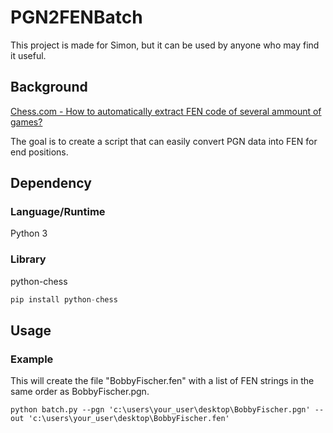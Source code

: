 # PGN2FENBatch

This project is made for Simon, but it can be used by anyone who may find it useful.

## Background

[Chess.com - How to automatically extract FEN code of several ammount of games?](https://www.chess.com/clubs/forum/view/how-to-automatically-extract-fen-code-of-several-ammount-of-games)

The goal is to create a script that can easily convert PGN data into FEN for end positions.

## Dependency

### Language/Runtime

Python 3

### Library

python-chess
```python
pip install python-chess
```

## Usage

### Example

This will create the file "BobbyFischer.fen" with a list of FEN strings in the same order as BobbyFischer.pgn.

```
python batch.py --pgn 'c:\users\your_user\desktop\BobbyFischer.pgn' --out 'c:\users\your_user\desktop\BobbyFischer.fen'
```
